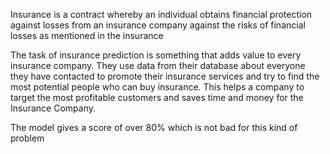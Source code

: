 Insurance is a contract whereby an individual obtains financial protection against losses from an insurance company against the risks of financial losses as mentioned in the insurance

The task of insurance prediction is something that adds value to every insurance company. They use data from their database about everyone they have contacted to promote their insurance services and try to find the most potential people who can buy insurance. This helps a company to target the most profitable customers and saves time and money for the Insurance Company.



The model gives a score of over 80% which is not bad for this kind of problem

